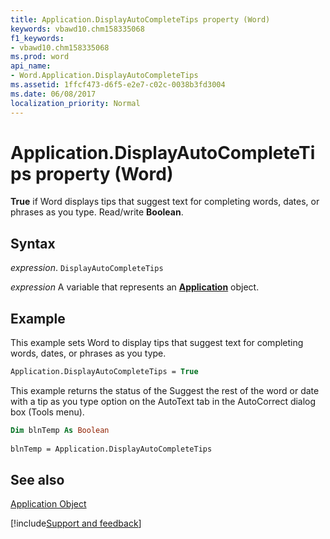 ```yaml
---
title: Application.DisplayAutoCompleteTips property (Word)
keywords: vbawd10.chm158335068
f1_keywords:
- vbawd10.chm158335068
ms.prod: word
api_name:
- Word.Application.DisplayAutoCompleteTips
ms.assetid: 1ffcf473-d6f5-e2e7-c02c-0038b3fd3004
ms.date: 06/08/2017
localization_priority: Normal
---
```



# Application.DisplayAutoCompleteTips property (Word)

 **True** if Word displays tips that suggest text for completing words, dates, or phrases as you type. Read/write **Boolean**.


## Syntax

_expression_. `DisplayAutoCompleteTips`

_expression_ A variable that represents an **[Application](Word.Application.md)** object. 


## Example

This example sets Word to display tips that suggest text for completing words, dates, or phrases as you type.


```vb
Application.DisplayAutoCompleteTips = True
```

This example returns the status of the Suggest the rest of the word or date with a tip as you type option on the AutoText tab in the AutoCorrect dialog box (Tools menu).




```vb
Dim blnTemp As Boolean 
 
blnTemp = Application.DisplayAutoCompleteTips
```


## See also


[Application Object](Word.Application.md)

[!include[Support and feedback](~/includes/feedback-boilerplate.md)]